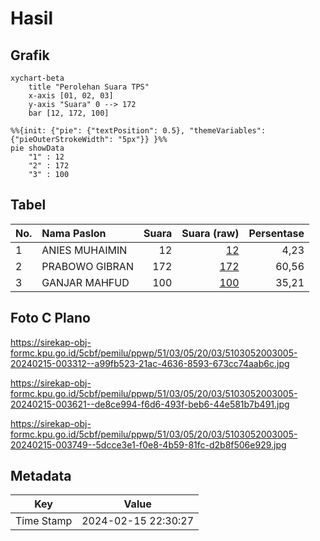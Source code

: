 # Hasil

## Grafik

```mermaid
xychart-beta
    title "Perolehan Suara TPS"
    x-axis [01, 02, 03]
    y-axis "Suara" 0 --> 172
    bar [12, 172, 100]
```

```mermaid
%%{init: {"pie": {"textPosition": 0.5}, "themeVariables": {"pieOuterStrokeWidth": "5px"}} }%%
pie showData
    "1" : 12
    "2" : 172
    "3" : 100
```

## Tabel

| No. | Nama Paslon    | Suara | Suara (raw) | Persentase |
|:--- |:-------------- | -----:| -----------:| ----------:|
| 1   | ANIES MUHAIMIN | 12    | [12][p-1]   | 4,23       |
| 2   | PRABOWO GIBRAN | 172   | [172][p-2]  | 60,56      |
| 3   | GANJAR MAHFUD  | 100   | [100][p-3]  | 35,21      |


[p-1]: https://github.com/gigit-pemilu/pemilu-2024-51-bali/blob/main/pilpres/hitung-suara/sub/51-bali/sub/03-badung/sub/05-kuta-selatan/sub/2003-kutuh/sub/005-tps/sub/paslon-1.txt
[p-2]: https://github.com/gigit-pemilu/pemilu-2024-51-bali/blob/main/pilpres/hitung-suara/sub/51-bali/sub/03-badung/sub/05-kuta-selatan/sub/2003-kutuh/sub/005-tps/sub/paslon-2.txt
[p-3]: https://github.com/gigit-pemilu/pemilu-2024-51-bali/blob/main/pilpres/hitung-suara/sub/51-bali/sub/03-badung/sub/05-kuta-selatan/sub/2003-kutuh/sub/005-tps/sub/paslon-3.txt

## Foto C Plano

https://sirekap-obj-formc.kpu.go.id/5cbf/pemilu/ppwp/51/03/05/20/03/5103052003005-20240215-003312--a99fb523-21ac-4636-8593-673cc74aab6c.jpg

https://sirekap-obj-formc.kpu.go.id/5cbf/pemilu/ppwp/51/03/05/20/03/5103052003005-20240215-003621--de8ce994-f6d6-493f-beb6-44e581b7b491.jpg

https://sirekap-obj-formc.kpu.go.id/5cbf/pemilu/ppwp/51/03/05/20/03/5103052003005-20240215-003749--5dcce3e1-f0e8-4b59-81fc-d2b8f506e929.jpg


## Metadata

| Key        | Value               |
| ---------- | ------------------- |
| Time Stamp | 2024-02-15 22:30:27 |



